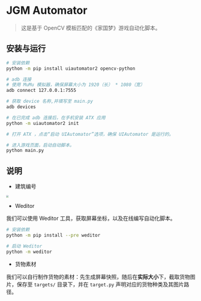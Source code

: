 # JGM Automator

> 这是基于 OpenCV 模板匹配的《家国梦》游戏自动化脚本。

## 安装与运行

```bash
# 安装依赖
python -m pip install uiautomator2 opencv-python

# adb 连接
# 使用 MuMu 模拟器，确保屏幕大小为 1920（长） * 1080（宽）
adb connect 127.0.0.1:7555

# 获取 device 名称,并填写至 main.py
adb devices

# 在已完成 adb 连接后，在手机安装 ATX 应用
python -m uiautomator2 init

# 打开 ATX ，点击“启动 UIAutomator”选项，确保 UIAutomator 是运行的。

# 进入游戏页面，启动自动脚本。
python main.py
```

## 说明

+ 建筑编号

<img src="./assets/Screenshot.png" style="zoom:40%" />

+ Weditor

我们可以使用 Weditor 工具，获取屏幕坐标，以及在线编写自动化脚本。

```bash
# 安装依赖
python -m pip install --pre weditor

# 启动 Weditor
python -m weditor
```

+ 货物素材

我们可以自行制作货物的素材：先生成屏幕快照，随后在**实际大小**下，截取货物图片，保存至 `targets/` 目录下，并在 `target.py` 声明对应的货物种类及其图片路径。
